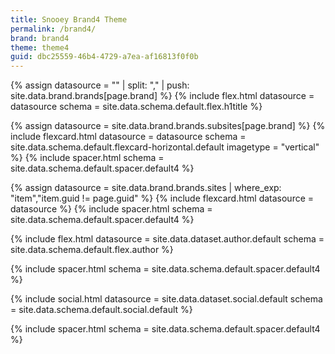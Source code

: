 ```yaml
---
title: Snooey Brand4 Theme
permalink: /brand4/
brand: brand4
theme: theme4
guid: dbc25559-46b4-4729-a7ea-af16813f0f0b
---
```


<!--v1.2.135 pages/home/home.md-->

<!-- title - trick to create array and then add to the array-->
{% assign datasource = "" | split: "," | push: site.data.brand.brands[page.brand] %}
{% include flex.html datasource = datasource schema = site.data.schema.default.flex.h1title  %}


<!-- feature Subsites -->
{% assign datasource = site.data.brand.brands.subsites[page.brand] %}
{% include flexcard.html datasource = datasource schema = site.data.schema.default.flexcard-horizontal.default  imagetype = "vertical"  %}
{% include spacer.html schema = site.data.schema.default.spacer.default4 %}

<!-- feature Sites -->
{% assign datasource = site.data.brand.brands.sites | where_exp: "item","item.guid != page.guid" %}
{% include flexcard.html datasource = datasource %}
{% include spacer.html schema = site.data.schema.default.spacer.default4 %}


<!-- author -->
{% include flex.html datasource = site.data.dataset.author.default schema = site.data.schema.default.flex.author %}

{% include spacer.html schema = site.data.schema.default.spacer.default4 %}
<!-- social -->
{% include social.html datasource = site.data.dataset.social.default schema = site.data.schema.default.social.default %}

{% include spacer.html schema = site.data.schema.default.spacer.default4 %}